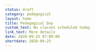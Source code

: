 ```yaml
---
status: draft
category: pedagogical
layout: home
title: Pedagogical Day
custom_text: No classes scheduled today
link_text: More details
date: 2020-09-25 07:09:00
shortdate: 2020-09-25
---
```

